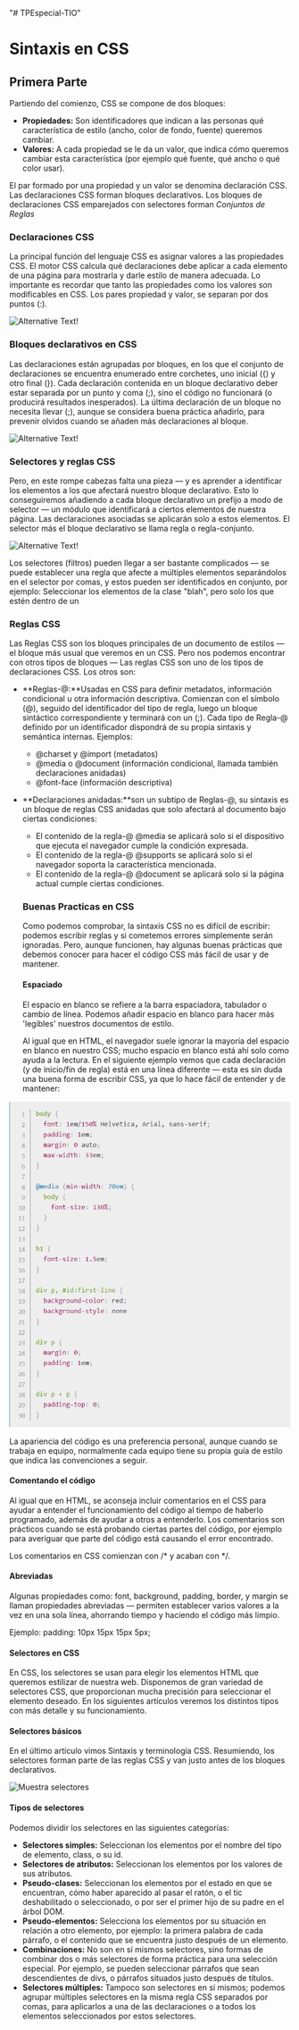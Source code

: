 "# TPEspecial-TIO"

# Sintaxis en CSS

## Primera Parte

Partiendo del comienzo, CSS se compone de dos bloques:

* **Propiedades:** Son identificadores que indican a las personas qué característica de estilo (ancho, color de fondo, fuente) queremos cambiar.
* **Valores:** A cada propiedad se le da un valor, que indica cómo queremos cambiar esta característica (por ejemplo qué fuente, qué ancho o qué color usar).

El par formado por una propiedad y un valor se denomina declaración CSS. Las declaraciones CSS forman bloques declarativos. Los bloques de declaraciones CSS emparejados con selectores forman _Conjuntos de Reglas_

### Declaraciones CSS

La principal función del lenguaje CSS es asignar valores a las propiedades CSS. El motor CSS calcula qué declaraciones debe aplicar a cada elemento de una página para mostrarla y darle estilo de manera adecuada. Lo importante es recordar que tanto las propiedades como los valores son modificables en CSS. Los pares propiedad y valor, se separan por dos puntos (:).

![Alternative Text!](/images/css-sintax-1 )
### Bloques declarativos en CSS

Las declaraciones están agrupadas por bloques, en los que el conjunto de declaraciones se encuentra enumerado entre corchetes, uno inicial ({) y otro final (}). Cada declaración contenida en un bloque declarativo deber estar separada por un punto y coma (;), sino el código no funcionará (o producirá resultados inesperados). La última declaración de un bloque no necesita llevar (;), aunque se considera buena práctica añadirlo, para prevenir olvidos cuando se añaden más declaraciones al bloque.

![Alternative Text!](/images/css-sintax-2 )

### Selectores y reglas CSS

Pero, en este rompe cabezas falta una pieza — y es aprender a identificar los elementos a los que afectará nuestro bloque declarativo. Esto lo conseguiremos añadiendo a cada bloque declarativo un prefijo a modo de selector — un módulo que identificará a ciertos elementos de nuestra página. Las declaraciones asociadas se aplicarán solo a estos elementos. El selector más el bloque declarativo se llama regla o regla-conjunto.

![Alternative Text!](/images/css-sintax-3 )

Los selectores (filtros) pueden llegar a ser bastante complicados — se puede establecer una regla que afecte a múltiples elementos separándolos en el selector por comas, y estos pueden ser identificados en conjunto, por ejemplo: Seleccionar los elementos de la clase "blah", pero solo los que estén dentro de un

### Reglas CSS

Las Reglas CSS son los bloques principales de un documento de estilos — el bloque más usual que veremos en un CSS. Pero nos podemos encontrar con otros tipos de bloques — Las reglas CSS son uno de los tipos de declaraciones CSS. Los otros son:

* **Reglas-@:**Usadas en CSS para definir metadatos, información condicional u otra información descriptiva. Comienzan con el símbolo (@), seguido del identificador del tipo de regla, luego un bloque sintáctico correspondiente y terminará con un (;). Cada tipo de Regla-@ definido por un identificador dispondrá de su propia sintaxis y semántica internas. Ejemplos:

  - @charset y @import (metadatos)
  - @media o @document (información condicional, llamada también declaraciones anidadas)
  - @font-face (información descriptiva)

* **Declaraciones anidadas:**son un subtipo de Reglas-@, su sintaxis es un bloque de reglas CSS anidadas que solo afectará al documento bajo ciertas condiciones:

  - El contenido de la regla-@ @media se aplicará solo si el dispositivo que ejecuta el navegador cumple la condición expresada.
  - El contenido de la regla-@ @supports se aplicará solo si el navegador soporta la característica mencionada.
  - El contenido de la regla-@ @document se aplicará solo si la página actual cumple ciertas condiciones.

  ### Buenas Practicas en CSS

  Como podemos comprobar, la sintaxis CSS no es difícil de escribir: podemos escribir reglas y si cometemos errores simplemente serán ignoradas. Pero, aunque funcionen, hay algunas buenas prácticas que debemos conocer para hacer el código CSS más fácil de usar y de mantener.

  #### Espaciado

  El espacio en blanco se refiere a la barra espaciadora, tabulador o cambio de línea. Podemos añadir espacio en blanco para hacer más 'legibles' nuestros documentos de estilo.

  Al igual que en HTML, el navegador suele ignorar la mayoría del espacio en blanco en nuestro CSS; mucho espacio en blanco está ahí solo como ayuda a la lectura. En el siguiente ejemplo vemos que cada declaración (y de inicio/fin de regla) está en una línea diferente — esta es sin duda una buena forma de escribir CSS, ya que lo hace fácil de entender y de mantener:

![Alternative Text!](/images/css-sintax-4.png )

  La apariencia del código es una preferencia personal, aunque cuando se trabaja en equipo, normalmente cada equipo tiene su propia guía de estilo que indica las convenciones a seguir.

  #### Comentando el código

  Al igual que en HTML, se aconseja incluir comentarios en el CSS para ayudar a entender el funcionamiento del código al tiempo de haberlo programado, además de ayudar a otros a entenderlo. Los comentarios son prácticos cuando se está probando ciertas partes del código, por ejemplo para averiguar que parte del código está causando el error encontrado.

  Los comentarios en CSS comienzan con /* y acaban con */.

  #### Abreviadas

  Algunas propiedades como: font, background, padding, border, y margin se llaman propiedades abreviadas — permiten establecer varios valores a la vez en una sola línea, ahorrando tiempo y haciendo el código más limpio.

  Ejemplo: padding: 10px 15px 15px 5px;

  #### Selectores en CSS

  En CSS, los selectores se usan para elegir los elementos HTML que queremos estilizar de nuestra web. Disponemos de gran variedad de selectores CSS, que proporcionan mucha precisión para seleccionar el elemento deseado. En los siguientes artículos veremos los distintos tipos con más detalle y su funcionamiento.

  #### Selectores básicos

  En el último artículo vimos Sintaxis y terminología CSS. Resumiendo, los selectores forman parte de las reglas CSS y van justo antes de los bloques declarativos.

  ![Muestra selectores](/images/css-sintax-5.png "CSS Sintax")

  #### Tipos de selectores
  Podemos dividir los selectores en las siguientes categorías:

  * **Selectores simples:** Seleccionan los elementos por el nombre del tipo de elemento, class, o su id.
  * **Selectores de atributos:** Seleccionan los elementos por los valores de sus atributos.
  * **Pseudo-clases:** Seleccionan los elementos por el estado en que se encuentran, cómo haber aparecido al pasar el ratón, o el tic deshabilitado o seleccionado, o por ser el primer hijo de su padre en el árbol DOM.
  * **Pseudo-elementos:** Selecciona los elementos por su situación en relación a otro elemento, por ejemplo: la primera palabra de cada párrafo, o el contenido que se encuentra justo después de un elemento.
  * **Combinaciones:** No son en sí mismos selectores, sino formas de combinar dos o más selectores de forma práctica para una selección especial. Por ejemplo, se pueden seleccionar párrafos que sean descendientes de divs, o párrafos situados justo después de títulos.
  * **Selectores múltiples:** Tampoco son selectores en sí mismos; podemos agrupar múltiples selectores en la misma regla CSS separados por comas, para aplicarlos a una de las declaraciones o a todos los elementos seleccionados por estos selectores.
